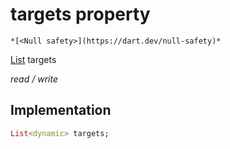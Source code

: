 


# targets property




    *[<Null safety>](https://dart.dev/null-safety)*


[List](https://api.flutter.dev/flutter/dart-core/List-class.html) targets
  
_read / write_






## Implementation

```dart
List<dynamic> targets;


```







